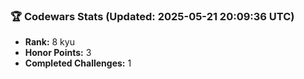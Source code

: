 ### 🏆 Codewars Stats (Updated: 2025-05-21 20:09:36 UTC)

- **Rank:** 8 kyu
- **Honor Points:** 3
- **Completed Challenges:** 1
